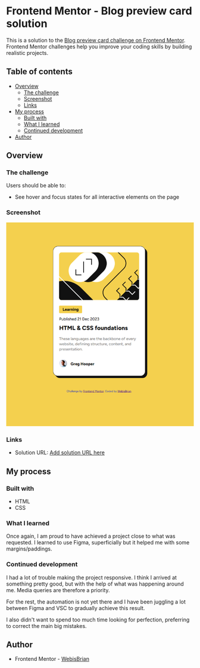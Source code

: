 # Frontend Mentor - Blog preview card solution

This is a solution to the [Blog preview card challenge on Frontend Mentor](https://www.frontendmentor.io/challenges/blog-preview-card-ckPaj01IcS). Frontend Mentor challenges help you improve your coding skills by building realistic projects. 

## Table of contents

- [Overview](#overview)
  - [The challenge](#the-challenge)
  - [Screenshot](#screenshot)
  - [Links](#links)
- [My process](#my-process)
  - [Built with](#built-with)
  - [What I learned](#what-i-learned)
  - [Continued development](#continued-development)
- [Author](#author)

## Overview

### The challenge

Users should be able to:

- See hover and focus states for all interactive elements on the page

### Screenshot

![WebisBrian - Blog Preview Card](image.png)

### Links

- Solution URL: [Add solution URL here](https://github.com/WebisBrian/WIB.blog-preview-card-main)

## My process

### Built with

- HTML
- CSS

### What I learned

Once again, I am proud to have achieved a project close to what was requested.
I learned to use Figma, superficially but it helped me with some margins/paddings.

### Continued development

I had a lot of trouble making the project responsive. I think I arrived at something pretty good, but with the help of what was happening around me. Media queries are therefore a priority.

For the rest, the automation is not yet there and I have been juggling a lot between Figma and VSC to gradually achieve this result.

I also didn't want to spend too much time looking for perfection, preferring to correct the main big mistakes.

## Author

- Frontend Mentor - [WebisBrian](https://www.frontendmentor.io/profile/WebisBrian)
